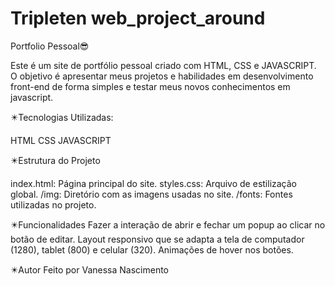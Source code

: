 # Tripleten web_project_around

Portfolio Pessoal😎

Este é um site de portfólio pessoal criado com HTML, CSS e JAVASCRIPT. O objetivo é apresentar meus projetos e habilidades em desenvolvimento front-end de forma simples e testar meus novos conhecimentos em javascript.

✴️Tecnologias Utilizadas:

HTML
CSS
JAVASCRIPT

✴️Estrutura do Projeto

index.html: Página principal do site.
styles.css: Arquivo de estilização global.
/img: Diretório com as imagens usadas no site.
/fonts: Fontes utilizadas no projeto.

✴️Funcionalidades
Fazer a interação de abrir e fechar um popup ao clicar no botão de editar.
Layout responsivo que se adapta a tela de computador (1280), tablet (800) e celular (320).
Animações de hover nos botões.

✴️Autor
Feito por Vanessa Nascimento
